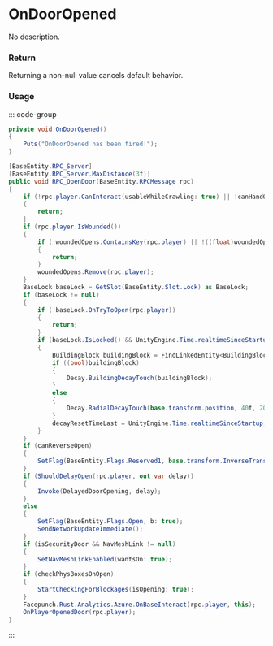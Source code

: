 # OnDoorOpened
<Badge type="info" text="Structure"/><Badge type="danger" text="Carbon Compatible"/><Badge type="warning" text="Oxide Compatible"/>
No description.
### Return
Returning a non-null value cancels default behavior.

### Usage
::: code-group
```csharp [Example]
private void OnDoorOpened()
{
	Puts("OnDoorOpened has been fired!");
}
```
```csharp [Source — Assembly-CSharp @ Door]
[BaseEntity.RPC_Server]
[BaseEntity.RPC_Server.MaxDistance(3f)]
public void RPC_OpenDoor(BaseEntity.RPCMessage rpc)
{
	if (!rpc.player.CanInteract(usableWhileCrawling: true) || !canHandOpen || IsOpen() || IsBusy() || IsLocked() || IsInvoking(DelayedDoorOpening))
	{
		return;
	}
	if (rpc.player.IsWounded())
	{
		if (!woundedOpens.ContainsKey(rpc.player) || !((float)woundedOpens[rpc.player] > 2.5f))
		{
			return;
		}
		woundedOpens.Remove(rpc.player);
	}
	BaseLock baseLock = GetSlot(BaseEntity.Slot.Lock) as BaseLock;
	if (baseLock != null)
	{
		if (!baseLock.OnTryToOpen(rpc.player))
		{
			return;
		}
		if (baseLock.IsLocked() && UnityEngine.Time.realtimeSinceStartup - decayResetTimeLast > 60f)
		{
			BuildingBlock buildingBlock = FindLinkedEntity<BuildingBlock>();
			if ((bool)buildingBlock)
			{
				Decay.BuildingDecayTouch(buildingBlock);
			}
			else
			{
				Decay.RadialDecayTouch(base.transform.position, 40f, 2097408);
			}
			decayResetTimeLast = UnityEngine.Time.realtimeSinceStartup;
		}
	}
	if (canReverseOpen)
	{
		SetFlag(BaseEntity.Flags.Reserved1, base.transform.InverseTransformPoint(rpc.player.transform.position).x > 0f, recursive: false, networkupdate: false);
	}
	if (ShouldDelayOpen(rpc.player, out var delay))
	{
		Invoke(DelayedDoorOpening, delay);
	}
	else
	{
		SetFlag(BaseEntity.Flags.Open, b: true);
		SendNetworkUpdateImmediate();
	}
	if (isSecurityDoor && NavMeshLink != null)
	{
		SetNavMeshLinkEnabled(wantsOn: true);
	}
	if (checkPhysBoxesOnOpen)
	{
		StartCheckingForBlockages(isOpening: true);
	}
	Facepunch.Rust.Analytics.Azure.OnBaseInteract(rpc.player, this);
	OnPlayerOpenedDoor(rpc.player);
}

```
:::
